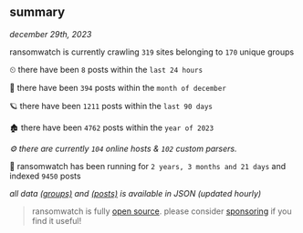 
## summary
_december 29th, 2023_

ransomwatch is currently crawling `319` sites belonging to `170` unique groups

⏲ there have been `8` posts within the `last 24 hours`

🦈 there have been `394` posts within the `month of december`

🪐 there have been `1211` posts within the `last 90 days`

🏚 there have been `4762` posts within the `year of 2023`

_⚙️ there are currently `104` online hosts & `102` custom parsers._

🦕 ransomwatch has been running for `2 years, 3 months and 21 days` and indexed `9450` posts

_all data  [(groups)](http://ransomwhat.telemetry.ltd/groups) and [(posts)](http://ransomwhat.telemetry.ltd/posts) is available in JSON (updated hourly)_

> ransomwatch is fully [open source](https://github.com/joshhighet/ransomwatch#ransomwatch--). please consider [sponsoring](https://github.com/sponsors/joshhighet) if you find it useful!
